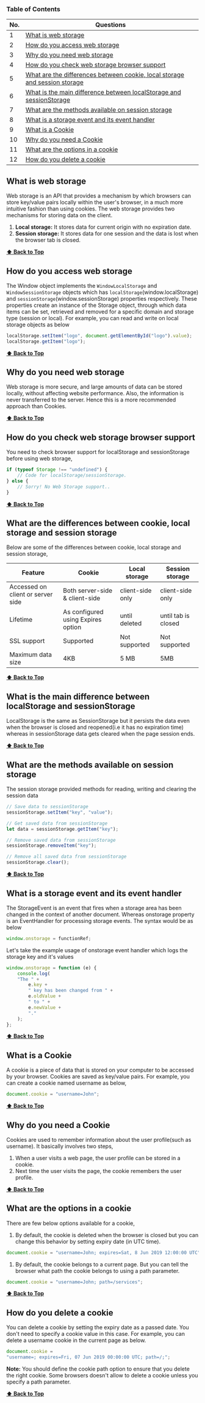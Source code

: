 ### Table of Contents

| No. | Questions                                                                                                                                                 |
| --- | --------------------------------------------------------------------------------------------------------------------------------------------------------- |
| 1   | [What is web storage](#What-is-web-storage)                                                                                                               |
| 2   | [How do you access web storage](#How-do-you-access-web-storage)                                                                                           |
| 3   | [Why do you need web storage](#Why-do-you-need-web-storage)                                                                                               |
| 4   | [How do you check web storage browser support](#How-do-you-check-web-storage-browser-support)                                                             |
| 5   | [What are the differences between cookie, local storage and session storage](#What-are-the-differences-between-cookie,-local-storage-and-session-storage) |
| 6   | [What is the main difference between localStorage and sessionStorage](#What-is-the-main-difference-between-localStorage-and-sessionStorage)               |
| 7   | [What are the methods available on session storage](#What-are-the-methods-available-on-session-storage)                                                   |
| 8   | [What is a storage event and its event handler](#What-is-a-storage-event-and-its-event-handler)                                                           |
| 9   | [What is a Cookie](#What-is-a-Cookie)                                                                                                                     |
| 10  | [Why do you need a Cookie](#Why-do-you-need-a-Cookie)                                                                                                     |
| 11  | [What are the options in a cookie](#What-are-the-options-in-a-cookie)                                                                                     |
| 12  | [How do you delete a cookie](#How-do-you-delete-a-cookie)                                                                                                 |

### <h2>What is web storage</h2>

Web storage is an API that provides a mechanism by which browsers can store key/value pairs locally within the user's browser, in a much more intuitive fashion than using cookies. The web storage provides two mechanisms for storing data on the client.

1. **Local storage:** It stores data for current origin with no expiration date. </br>
2. **Session storage:** It stores data for one session and the data is lost when the browser tab is closed.

**[⬆ Back to Top](#table-of-contents)**

### <h2>How do you access web storage</h2>

The Window object implements the `WindowLocalStorage` and `WindowSessionStorage` objects which has `localStorage`(window.localStorage) and `sessionStorage`(window.sessionStorage) properties respectively. These properties create an instance of the Storage object, through which data items can be set, retrieved and removed for a specific domain and storage type (session or local).
For example, you can read and write on local storage objects as below

```javascript
localStorage.setItem("logo", document.getElementById("logo").value);
localStorage.getItem("logo");
```

**[⬆ Back to Top](#table-of-contents)**

### <h2>Why do you need web storage</h2>

Web storage is more secure, and large amounts of data can be stored locally, without affecting website performance. Also, the information is never transferred to the server. Hence this is a more recommended approach than Cookies.

**[⬆ Back to Top](#table-of-contents)**

### <h2>How do you check web storage browser support</h2>

You need to check browser support for localStorage and sessionStorage before using web storage,

```javascript
if (typeof Storage !== "undefined") {
    // Code for localStorage/sessionStorage.
} else {
    // Sorry! No Web Storage support..
}
```

**[⬆ Back to Top](#table-of-contents)**

### <h2>What are the differences between cookie, local storage and session storage</h2>

Below are some of the differences between cookie, local storage and session storage,

| Feature                           | Cookie                             | Local storage    | Session storage     |
| --------------------------------- | ---------------------------------- | ---------------- | ------------------- |
| Accessed on client or server side | Both server-side & client-side     | client-side only | client-side only    |
| Lifetime                          | As configured using Expires option | until deleted    | until tab is closed |
| SSL support                       | Supported                          | Not supported    | Not supported       |
| Maximum data size                 | 4KB                                | 5 MB             | 5MB                 |

**[⬆ Back to Top](#table-of-contents)**

### <h2>What is the main difference between localStorage and sessionStorage</h2>

LocalStorage is the same as SessionStorage but it persists the data even when the browser is closed and reopened(i.e it has no expiration time) whereas in sessionStorage data gets cleared when the page session ends.

**[⬆ Back to Top](#table-of-contents)**

### <h2>What are the methods available on session storage</h2>

The session storage provided methods for reading, writing and clearing the session data

```javascript
// Save data to sessionStorage
sessionStorage.setItem("key", "value");

// Get saved data from sessionStorage
let data = sessionStorage.getItem("key");

// Remove saved data from sessionStorage
sessionStorage.removeItem("key");

// Remove all saved data from sessionStorage
sessionStorage.clear();
```

**[⬆ Back to Top](#table-of-contents)**

### <h2>What is a storage event and its event handler</h2>

The StorageEvent is an event that fires when a storage area has been changed in the context of another document. Whereas onstorage property is an EventHandler for processing storage events.
The syntax would be as below

```javascript
window.onstorage = functionRef;
```

Let's take the example usage of onstorage event handler which logs the storage key and it's values

```javascript
window.onstorage = function (e) {
    console.log(
    "The " +
        e.key +
        " key has been changed from " +
        e.oldValue +
        " to " +
        e.newValue +
        "."
    );
};
```

**[⬆ Back to Top](#table-of-contents)**

### <h2>What is a Cookie</h2>

A cookie is a piece of data that is stored on your computer to be accessed by your browser. Cookies are saved as key/value pairs.
For example, you can create a cookie named username as below,

```javascript
document.cookie = "username=John";
```

**[⬆ Back to Top](#table-of-contents)**

### <h2>Why do you need a Cookie</h2>

Cookies are used to remember information about the user profile(such as username). It basically involves two steps,

1. When a user visits a web page, the user profile can be stored in a cookie. </br>
2. Next time the user visits the page, the cookie remembers the user profile.

**[⬆ Back to Top](#table-of-contents)**

### <h2>What are the options in a cookie</h2>

There are few below options available for a cookie,

1. By default, the cookie is deleted when the browser is closed but you can change this behavior by setting expiry date (in UTC time).

```javascript
document.cookie = "username=John; expires=Sat, 8 Jun 2019 12:00:00 UTC";
```

1. By default, the cookie belongs to a current page. But you can tell the browser what path the cookie belongs to using a path parameter.

```javascript
document.cookie = "username=John; path=/services";
```

**[⬆ Back to Top](#table-of-contents)**

### <h2>How do you delete a cookie</h2>

You can delete a cookie by setting the expiry date as a passed date. You don't need to specify a cookie value in this case.
For example, you can delete a username cookie in the current page as below.

```javascript
document.cookie =
"username=; expires=Fri, 07 Jun 2019 00:00:00 UTC; path=/;";
```

**Note:** You should define the cookie path option to ensure that you delete the right cookie. Some browsers doesn't allow to delete a cookie unless you specify a path parameter.

**[⬆ Back to Top](#table-of-contents)**